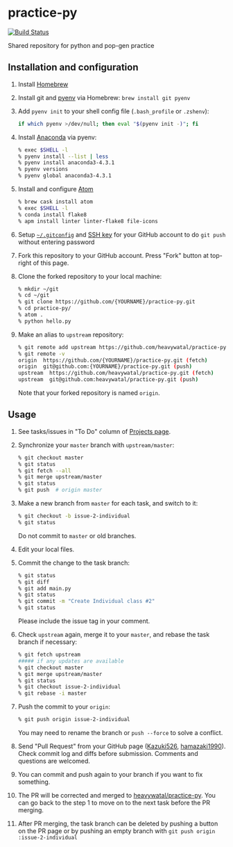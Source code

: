 # practice-py

[![Build Status](https://travis-ci.org/heavywatal/practice-py.svg?branch=master)](https://travis-ci.org/heavywatal/practice-py)

Shared repository for python and pop-gen practice

## Installation and configuration

1.  Install [Homebrew](http://brew.sh/)

1.  Install git and [pyenv](https://github.com/yyuu/pyenv) via Homebrew:
    `brew install git pyenv`

1.  Add `pyenv init` to your shell config file (`.bash_profile` or `.zshenv`):
    ```sh
    if which pyenv >/dev/null; then eval "$(pyenv init -)"; fi
    ```

1.  Install [Anaconda](https://docs.continuum.io/) via pyenv:
    ```sh
    % exec $SHELL -l
    % pyenv install --list | less
    % pyenv install anaconda3-4.3.1
    % pyenv versions
    % pyenv global anaconda3-4.3.1
    ```

1.  Install and configure [Atom](https://heavywatal.github.io/dev/atom.html)
    ```sh
    % brew cask install atom
    % exec $SHELL -l
    % conda install flake8
    % apm install linter linter-flake8 file-icons
    ```

1.  Setup [`~/.gitconfig`](https://git-scm.com/book/ja/v1/%E4%BD%BF%E3%81%84%E5%A7%8B%E3%82%81%E3%82%8B-%E6%9C%80%E5%88%9D%E3%81%AEGit%E3%81%AE%E6%A7%8B%E6%88%90)
    and [SSH key](https://help.github.com/articles/adding-a-new-ssh-key-to-your-github-account/)
    for your GitHub account to do `git push` without entering password

1.  Fork this repository to your GitHub account.
    Press "Fork" button at top-right of this page.
    
1.  Clone the forked repository to your local machine:
    ```sh
    % mkdir ~/git
    % cd ~/git
    % git clone https://github.com/{YOURNAME}/practice-py.git
    % cd practice-py/
    % atom .
    % python hello.py
    ```

1.  Make an alias to `upstream` repository:
    ```sh
    % git remote add upstream https://github.com/heavywatal/practice-py.git
    % git remote -v
    origin  https://github.com/{YOURNAME}/practice-py.git (fetch)
    origin  git@github.com:{YOURNAME}/practice-py.git (push)
    upstream  https://github.com/heavywatal/practice-py.git (fetch)
    upstream  git@github.com:heavywatal/practice-py.git (push)
    ```
    Note that your forked repository is named `origin`.


## Usage

1.  See tasks/issues in "To Do" column of [Projects page](https://github.com/heavywatal/practice-py/projects/1).

1.  Synchronize your `master` branch with `upstream/master`:
    ```sh
    % git checkout master
    % git status
    % git fetch --all
    % git merge upstream/master
    % git status
    % git push  # origin master
    ```

1.  Make a new branch from `master` for each task, and switch to it:
    ```sh
    % git checkout -b issue-2-individual
    % git status
    ```
    Do not commit to `master` or old branches.

1.  Edit your local files.

1.  Commit the change to the task branch:
    ```sh
    % git status
    % git diff
    % git add main.py
    % git status
    % git commit -m "Create Individual class #2"
    % git status
    ```
    Please include the issue tag in your comment.

1.  Check `upstream` again, merge it to your `master`, and rebase the task branch if necessary:
    ```sh
    % git fetch upstream
    ##### if any updates are available
    % git checkout master
    % git merge upstream/master
    % git status
    % git checkout issue-2-individual
    % git rebase -i master
    ```

1.  Push the commit to your `origin`:
    ```sh
    % git push origin issue-2-individual
    ```
    You may need to rename the branch or `push --force` to solve a conflict.

1.  Send "Pull Request" from your GitHub page
    ([Kazuki526](https://github.com/Kazuki526/practice-py), [hamazaki1990](https://github.com/hamazaki1990/practice-py)).
    Check commit log and diffs before submission.
    Comments and questions are welcomed.

1.  You can commit and push again to your branch if you want to fix something.

1.  The PR will be corrected and merged to [heavywatal/practice-py](https://github.com/heavywatal/practice-py).
    You can go back to the step 1 to move on to the next task before the PR merging.

1.  After PR merging, the task branch can be deleted by pushing a button on the PR page or by pushing an empty branch with `git push origin :issue-2-individual`
